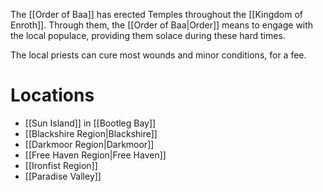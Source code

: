 The [[Order of Baa]] has erected Temples throughout the [[Kingdom of Enroth]]. Through them, the [[Order of Baa|Order]] means to engage with the local populace, providing them solace during these hard times.

The local priests can cure most wounds and minor conditions, for a fee.
# Locations
* [[Sun Island]] in [[Bootleg Bay]]
* [[Blackshire Region|Blackshire]]
* [[Darkmoor Region|Darkmoor]]
* [[Free Haven Region|Free Haven]]
* [[Ironfist Region]]
* [[Paradise Valley]]